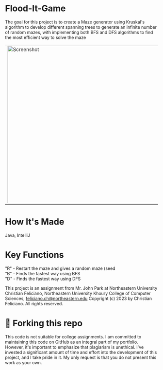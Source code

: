 # Flood-It-Game

The goal for this  project is to create a Maze generator using Kruskal's algorithm to develop different spanning trees to generate an infinite number of random mazes, with implementing both BFS and DFS algorithms to find the most efficient way to solve the maze

<table>
  <tr>
    <td>
      <img width="518" alt="Screenshot" src="https://github.com/Christian2022-github/Flood-It-Game/assets/71617970/069cf0d4-8bb7-4af4-be9b-6adb168c4d5a">
    </td>
    <td>
      <img alt="GIF" src="https://github.com/Christian2022-github/Flood-It-Game/assets/71617970/81fcac15-2e6b-42e5-a2f1-0e35e088fecd">
    </td>
  </tr>
</table>

# How It's Made
Java, IntelliJ

# Key Functions
"R" - Restart the maze and gives a random maze (seed <br>
"B" - Finds the fastest way using BFS<br>
"D" - Finds the fastest way using DFS<br>

This project is an assignment from Mr. John Park at Northeastern University
Christian Feliciano, Northeastern University Khoury College of Computer Sciences, feliciano.ch@northeastern.edu
Copyright (c) 2023 by Christian Feliciano. All rights reserved.

# 🚨 Forking this repo
This code is not suitable for college assignments. I am committed to maintaining this code on GitHub as an integral part of my portfolio. However, it's important to emphasize that plagiarism is unethical. I've invested a significant amount of time and effort into the development of this project, and I take pride in it. My only request is that you do not present this work as your own.


